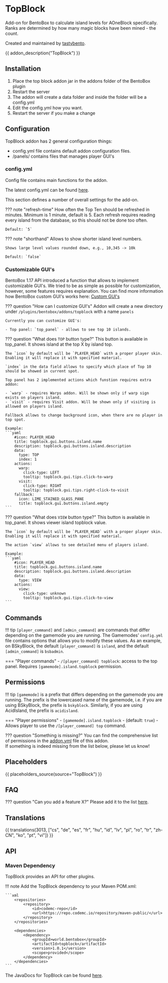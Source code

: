 # TopBlock

Add-on for BentoBox to calculate island levels for AOneBlock specifically. Ranks are determined by how many magic blocks have been mined - the count.

Created and maintained by [tastybento](https://github.com/tastybento).

{{ addon_description("TopBlock") }}

## Installation

1. Place the top block addon jar in the addons folder of the BentoBox plugin
2. Restart the server
3. The addon will create a data folder and inside the folder will be a config.yml
4. Edit the config.yml how you want.
5. Restart the server if you make a change

## Configuration

TopBlock addon has 2 general configuration things:

- config.yml file contains default addon configuration files.
- /panels/ contains files that manages player GUI's

### config.yml

Config file contains main functions for the addon. 

The latest config.yml can be found [here](https://github.com/BentoBoxWorld/TopBlock/blob/develop/src/main/resources/config.yml).

This section defines a number of overall settings for the add-on.

??? note "refresh-time"
    How often the Top Ten should be refreshed in minutes. Minimum is 1 minute, default is 5.
    Each refresh requires reading every island from the database, so this should not be done too often.

    Default: `5`

??? note "shorthand"
    Allows to show shorter island level numbers.

    Shows large level values rounded down, e.g., 10,345 -> 10k

    Default: `false`

### Customizable GUI's

BentoBox 1.17 API introduced a function that allows to implement customizable GUI's. We tried to be as simple as possible for customization, however, some features requires explanation.
You can find more information how BentoBox custom GUI's works here: [Custom GUI's](/en/latest/Tutorials/generic/Customizable-GUI/)

??? question "How can I customize GUI's"
     Addon will create a new directory under `/plugins/bentobox/addons/topblock` with a name `panels`

    Currently you can customize GUI's:

    - Top panel: `top_panel` - allows to see top 10 islands.

??? question "What does `TOP` button type?"
    This button is available in top_panel. It shows island at the top X by island top.
    
    The `icon` by default will be `PLAYER_HEAD` with a proper player skin. Enabling it will replace it with specified material.

    `index` in the data field allows to specify which place of Top 10 should be showed in current spot.

    Top panel has 2 implemented actions which funstion requires extra addon:
    
    - `warp` - requires Warps addon. Will be shown only if warp sign exists on players island.
    - `visit` - requires Visit addon. Will be shown only if visiting is allowed on players island.

    Fallback allows to change background icon, when there are no player in top spot.

    Example:
    ```yaml
        #icon: PLAYER_HEAD
        title: topblock.gui.buttons.island.name
        description: topblock.gui.buttons.island.description
        data:
          type: TOP
          index: 1
        actions:
          warp:
            click-type: LEFT
            tooltip: topblock.gui.tips.click-to-warp
          visit:
            click-type: RIGHT
            tooltip: topblock.gui.tips.right-click-to-visit
        fallback:
          icon: LIME_STAINED_GLASS_PANE
          title: topblock.gui.buttons.island.empty
    ```

??? question "What does `VIEW` button type?"
    This button is available in top_panel. It shows viewer island topblock value.

    The `icon` by default will be `PLAYER_HEAD` with a proper player skin. Enabling it will replace it with specified material.
    
    The action `view` allows to see detailed menu of players island.

    Example:
    ```yaml
        #icon: PLAYER_HEAD
        title: topblock.gui.buttons.island.name
        description: topblock.gui.buttons.island.description
        data:
          type: VIEW
        actions:
          view:
            click-type: unknown
            tooltip: topblock.gui.tips.click-to-view
    ```

## Commands

!!! tip
    `[player_command]` and `[admin_command]` are commands that differ depending on the gamemode you are running.
    The Gamemodes' `config.yml` file contains options that allows you to modify these values.
    As an example, on BSkyBlock, the default `[player_command]` is `island`, and the default `[admin_command]` is `bsbadmin`.

=== "Player commands"
    - `/[player_command] topblock`: access to the top panel. Requires `[gamemode].island.topblock` permission.

## Permissions

!!! tip
    `[gamemode]` is a prefix that differs depending on the gamemode you are running.
    The prefix is the lowercased name of the gamemode, i.e. if you are using BSkyBlock, the prefix is `bskyblock`.
    Similarly, if you are using AcidIsland, the prefix is `acidisland`.

=== "Player permissions"
    - `[gamemode].island.topblock` - (default: `true`) - Allows player to use the `/[player_command] top` command.

??? question "Something is missing?"
    You can find the comprehensive list of permissions in the [addon.yml](https://github.com/BentoBoxWorld/TopBlock/blob/develop/src/main/resources/addon.yml) file of this addon.  
    If something is indeed missing from the list below, please let us know!


## Placeholders

{{ placeholders_source(source="TopBlock") }}

## FAQ

??? question "Can you add a feature X?"
    Please add it to the list [here](https://github.com/BentoBoxWorld/TopBlock/issues).

## Translations

{{ translations(3013, ["cs", "de", "es", "fr", "hu", "id", "lv", "pl", "ro", "tr", "zh-CN", "ko", "pt", "vi"]) }}

## API

### Maven Dependency
TopBlock provides an API for other plugins.

!!! note
    Add the TopBlock dependency to your Maven POM.xml:

    ```xml
        <repositories>
            <repository>
                <id>codemc-repo</id>
                <url>https://repo.codemc.io/repository/maven-public/</url>
            </repository>
        </repositories>
        
        <dependencies>
            <dependency>
                <groupId>world.bentobox</groupId>
                <artifactId>topblock</artifactId>
                <version>1.0.1</version>
                <scope>provided</scope>
            </dependency>
        </dependencies>
    ```

The JavaDocs for TopBlock can be found [here](https://ci.codemc.io/job/BentoBoxWorld/job/TopBlock/ws/target/apidocs/index.html).
